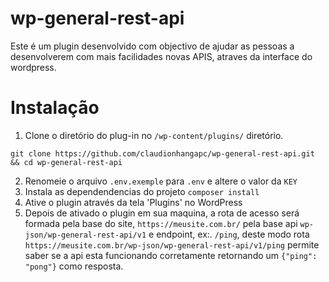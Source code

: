 # wp-general-rest-api
Este é um plugin desenvolvido com objectivo de ajudar as pessoas a desenvolverem com mais facilidades novas APIS, atraves da interface do wordpress.
# Instalação
1. Clone o diretório do plug-in no `/wp-content/plugins/` diretório.
```
git clone https://github.com/claudionhangapc/wp-general-rest-api.git && cd wp-general-rest-api
```
2. Renomeie o arquivo `.env.exemple` para `.env` e altere o valor da `KEY`
3. Instala as dependendencias do projeto `composer install`
3. Ative o plugin através da tela 'Plugins' no WordPress
4. Depois de ativado o plugin em sua maquina, a rota de acesso será formada pela base do site, ```https://meusite.com.br/``` pela base api ```wp-json/wp-general-rest-api/v1``` e endpoint, ex:. ```/ping```, deste modo
  rota ```https://meusite.com.br/wp-json/wp-general-rest-api/v1/ping``` permite saber se a api esta funcionando corretamente retornando um ```{"ping": "pong"}``` como resposta.
